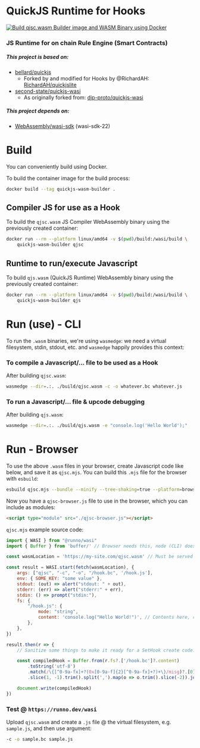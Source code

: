 # QuickJS Runtime for Hooks 

[![Build qjsc.wasm Builder image and WASM Binary using Docker](https://github.com/XRPL-Labs/jshooks-quickjs-runtime/actions/workflows/build.yml/badge.svg)](https://github.com/XRPL-Labs/jshooks-quickjs-runtime/actions/workflows/build.yml)

### JS Runtime for on chain Rule Engine (Smart Contracts)

##### This project is based on:

- [bellard/quickjs](https://github.com/bellard/quickjs)
    - Forked by and modified for Hooks by @RichardAH: [RichardAH/quickjslite](https://github.com/RichardAH/quickjslite)
- [second-state/quickjs-wasi](https://github.com/second-state/quickjs-wasi)
    - As originally forked from: [dip-proto/quickjs-wasi](https://github.com/dip-proto/quickjs-wasi)

##### This project depends on:

- [WebAssembly/wasi-sdk](https://github.com/WebAssembly/wasi-sdk/) (wasi-sdk-22)

# Build

You can conveniently build using Docker.

To build the container image for the build process:

```bash
docker build --tag quickjs-wasm-builder .
```

## Compiler JS for use as a Hook

To build the `qjsc.wasm` JS Compiler WebAssembly binary using the previously created container:

```bash
docker run --rm --platform linux/amd64 -v $(pwd)/build:/wasi/build \
    quickjs-wasm-builder qjsc
```

## Runtime to run/execute Javascript

To build `qjs.wasm` (QuickJS Runtime) WebAssembly binary using the previously created container:

```bash
docker run --rm --platform linux/amd64 -v $(pwd)/build:/wasi/build \
    quickjs-wasm-builder qjs
```

# Run (use) - CLI

To run the `.wasm` binaries, we're using `wasmedge`: we need a virtual filesystem, stdin, stdout, etc. and
`wasmedge` happily provides this context:

### To compile a Javascript/... file to be used as a Hook

After building `qjsc.wasm`:

```bash
wasmedge --dir=.:. ./build/qjsc.wasm -c -o whatever.bc whatever.js
```

### To run a Javascript/... file & upcode debugging

After building `qjs.wasm`:

```bash
wasmedge --dir=.:. ./build/qjs.wasm -e "console.log('Hello World');"
```

# Run - Browser

To use the above `.wasm` files in your browser, create Javascript code like below, and save it as `qjsc.mjs`.
You can build this `.mjs` file for the browser with `esbuild`:

```bash
esbuild qjsc.mjs --bundle --minify --tree-shaking=true --platform=browser --format=esm --target=es2017 > qjsc-browser.js
```

Now you have a `qjsc-browser.js` file to use in the browser, which you can include as modules:

```html
<script type="module" src="./qjsc-browser.js"></script>
```

`qjsc.mjs` example source code:

```javascript
import { WASI } from "@runno/wasi"
import { Buffer } from 'buffer/' // Browser needs this, node (CLI) doesn't

const wasmLocation = 'https://my-site.com/qjsc.wasm' // Must be served with mime type application/wasm!

const result = WASI.start(fetch(wasmLocation), {
    args: ["qjsc", "-c", "-o", "/hook.bc", '/hook.js'],
    env: { SOME_KEY: "some value" },
    stdout: (out) => alert("stdout: " + out),
    stderr: (err) => alert("stderr:" + err),
    stdin: () => prompt("stdin:"),
    fs: {
        "/hook.js": {
            mode: "string",
            content: 'console.log("Hello World!")', // Contents here, read from file / textinput / fs (node) / fetch ...
        },
    },
})

result.then(r => {
    // Sanitize some things to make it ready for a SetHook create code:

    const compiledHook = Buffer.from(r.fs?.['/hook.bc']?.content)
        .toString('utf-8')
        .match(/\{[^0-9a-fx]+?(0x[0-9a-f]{2}[^0-9a-fx]+?)+\}/misg)?.[0]
        .slice(1, -1).trim().split(',').map(o => o.trim().slice(-2)).join('')

    document.write(compiledHook)
})
```

### Test @ `https://runno.dev/wasi`

Upload `qjsc.wasm` and create a `.js` file @ the virtual filesystem, e.g. `sample.js`, and then use argument:

```bash
-c -o sample.bc sample.js
```
